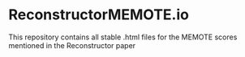 # ReconstructorMEMOTE.io
This repository contains all stable .html files for the MEMOTE scores mentioned in the Reconstructor paper
